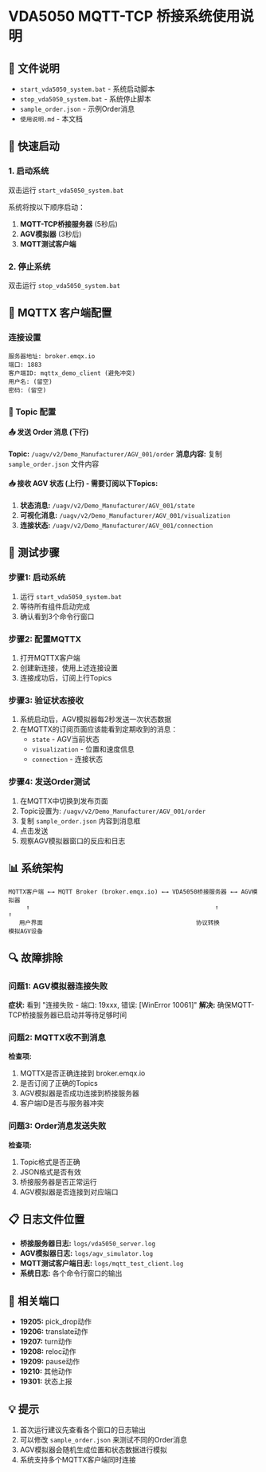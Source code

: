 # VDA5050 MQTT-TCP 桥接系统使用说明

## 📁 文件说明

- `start_vda5050_system.bat` - 系统启动脚本
- `stop_vda5050_system.bat` - 系统停止脚本  
- `sample_order.json` - 示例Order消息
- `使用说明.md` - 本文档

## 🚀 快速启动

### 1. 启动系统
双击运行 `start_vda5050_system.bat`

系统将按以下顺序启动：
1. **MQTT-TCP桥接服务器** (5秒后)
2. **AGV模拟器** (3秒后)  
3. **MQTT测试客户端**

### 2. 停止系统
双击运行 `stop_vda5050_system.bat`

## 📱 MQTTX 客户端配置

### 连接设置
```
服务器地址: broker.emqx.io
端口: 1883
客户端ID: mqttx_demo_client (避免冲突)
用户名: (留空)
密码: (留空)
```

### 📡 Topic 配置

#### 📤 发送 Order 消息 (下行)
**Topic:** `/uagv/v2/Demo_Manufacturer/AGV_001/order`
**消息内容:** 复制 `sample_order.json` 文件内容

#### 📥 接收 AGV 状态 (上行) - 需要订阅以下Topics:
1. **状态消息:** `/uagv/v2/Demo_Manufacturer/AGV_001/state`
2. **可视化消息:** `/uagv/v2/Demo_Manufacturer/AGV_001/visualization`  
3. **连接状态:** `/uagv/v2/Demo_Manufacturer/AGV_001/connection`

## 🔧 测试步骤

### 步骤1: 启动系统
1. 运行 `start_vda5050_system.bat`
2. 等待所有组件启动完成
3. 确认看到3个命令行窗口

### 步骤2: 配置MQTTX
1. 打开MQTTX客户端
2. 创建新连接，使用上述连接设置
3. 连接成功后，订阅上行Topics

### 步骤3: 验证状态接收
1. 系统启动后，AGV模拟器每2秒发送一次状态数据
2. 在MQTTX的订阅页面应该能看到定期收到的消息：
   - `state` - AGV当前状态
   - `visualization` - 位置和速度信息
   - `connection` - 连接状态

### 步骤4: 发送Order测试
1. 在MQTTX中切换到发布页面
2. Topic设置为: `/uagv/v2/Demo_Manufacturer/AGV_001/order`
3. 复制 `sample_order.json` 内容到消息框
4. 点击发送
5. 观察AGV模拟器窗口的反应和日志

## 📊 系统架构

```
MQTTX客户端 ←→ MQTT Broker (broker.emqx.io) ←→ VDA5050桥接服务器 ←→ AGV模拟器
     ↑                                                    ↑                    ↑
   用户界面                                           协议转换               模拟AGV设备
```

## 🔍 故障排除

### 问题1: AGV模拟器连接失败
**症状:** 看到 "连接失败 - 端口: 19xxx, 错误: [WinError 10061]"
**解决:** 确保MQTT-TCP桥接服务器已启动并等待足够时间

### 问题2: MQTTX收不到消息
**检查项:**
1. MQTTX是否正确连接到 broker.emqx.io
2. 是否订阅了正确的Topics
3. AGV模拟器是否成功连接到桥接服务器
4. 客户端ID是否与服务器冲突

### 问题3: Order消息发送失败
**检查项:**
1. Topic格式是否正确
2. JSON格式是否有效
3. 桥接服务器是否正常运行
4. AGV模拟器是否连接到对应端口

## 📋 日志文件位置

- **桥接服务器日志:** `logs/vda5050_server.log`
- **AGV模拟器日志:** `logs/agv_simulator.log`
- **MQTT测试客户端日志:** `logs/mqtt_test_client.log`
- **系统日志:** 各个命令行窗口的输出

## 🔗 相关端口

- **19205:** pick_drop动作
- **19206:** translate动作
- **19207:** turn动作  
- **19208:** reloc动作
- **19209:** pause动作
- **19210:** 其他动作
- **19301:** 状态上报

## 💡 提示

1. 首次运行建议先查看各个窗口的日志输出
2. 可以修改 `sample_order.json` 来测试不同的Order消息
3. AGV模拟器会随机生成位置和状态数据进行模拟
4. 系统支持多个MQTTX客户端同时连接 
